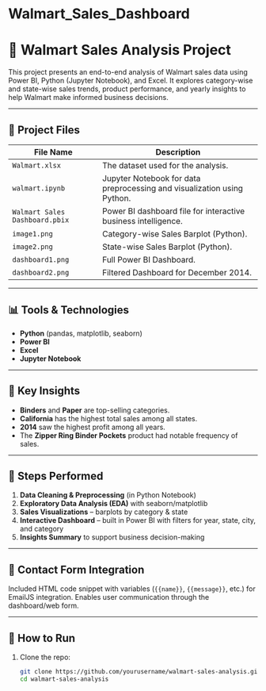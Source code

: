 # Walmart_Sales_Dashboard

# 🛒 Walmart Sales Analysis Project

This project presents an end-to-end analysis of Walmart sales data using Power BI, Python (Jupyter Notebook), and Excel. It explores category-wise and state-wise sales trends, product performance, and yearly insights to help Walmart make informed business decisions.

---

## 📁 Project Files

| File Name                          | Description |
|-----------------------------------|-------------|
| `Walmart.xlsx`                    | The dataset used for the analysis. |
| `walmart.ipynb`                   | Jupyter Notebook for data preprocessing and visualization using Python. |
| `Walmart Sales Dashboard.pbix`    | Power BI dashboard file for interactive business intelligence. |
| `image1.png`                      | Category-wise Sales Barplot (Python). |
| `image2.png`                      | State-wise Sales Barplot (Python). |
| `dashboard1.png`                 | Full Power BI Dashboard. |
| `dashboard2.png`                 | Filtered Dashboard for December 2014. |

---

## 📊 Tools & Technologies

- **Python** (pandas, matplotlib, seaborn)
- **Power BI**
- **Excel**
- **Jupyter Notebook**

---

## 📌 Key Insights

- **Binders** and **Paper** are top-selling categories.
- **California** has the highest total sales among all states.
- **2014** saw the highest profit among all years.
- The **Zipper Ring Binder Pockets** product had notable frequency of sales.

---

## 🧪 Steps Performed

1. **Data Cleaning & Preprocessing** (in Python Notebook)
2. **Exploratory Data Analysis (EDA)** with seaborn/matplotlib
3. **Sales Visualizations** – barplots by category & state
4. **Interactive Dashboard** – built in Power BI with filters for year, state, city, and category
5. **Insights Summary** to support business decision-making

---

## 📨 Contact Form Integration

Included HTML code snippet with variables (`{{name}}`, `{{message}}`, etc.) for EmailJS integration. Enables user communication through the dashboard/web form.

---

## 🚀 How to Run

1. Clone the repo:
   ```bash
   git clone https://github.com/yourusername/walmart-sales-analysis.git
   cd walmart-sales-analysis
